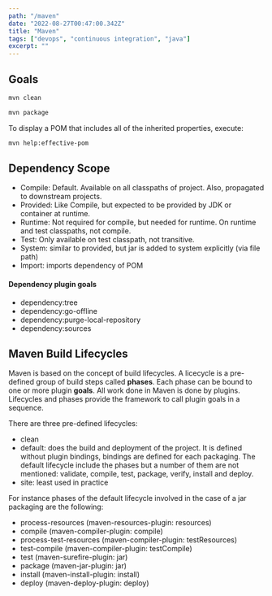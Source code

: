 ```yaml
---
path: "/maven"
date: "2022-08-27T00:47:00.342Z"
title: "Maven"
tags: ["devops", "continuous integration", "java"]
excerpt: ""
---
```


## Goals

```zsh
mvn clean
```

```zsh
mvn package
```

To display a POM that includes all of the inherited properties, execute:

```zsh
mvn help:effective-pom
```

## Dependency Scope

- Compile: Default. Available on all classpaths of project. Also, propagated to downstream projects.
- Provided: Like Compile, but expected to be provided by JDK or container at runtime.
- Runtime: Not required for compile, but needed for runtime. On runtime and test classpaths, not compile.
- Test: Only available on test classpath, not transitive.
- System: similar to provided, but jar is added to system explicitly (via file path)
- Import: imports dependency of POM

#### Dependency plugin goals

- dependency:tree
- dependency:go-offline
- dependency:purge-local-repository
- dependency:sources

## Maven Build Lifecycles

Maven is based on the concept of build lifecycles.
A licecycle is a pre-defined group of build steps called **phases**.
Each phase can be bound to one or more plugin **goals**.
All work done in Maven is done by plugins.
Lifecycles and phases provide the framework to call plugin goals in a sequence.

There are three pre-defined lifecycles:
- clean
- default: does the build and deployment of the project. It is defined without plugin bindings, bindings are defined for each packaging. The default lifecycle include the phases but a number of them are not mentioned: validate, compile, test, package, verify, install and deploy.
- site: least used in practice

For instance phases of the default lifecycle involved in the case of a jar
packaging are the following:
- process-resources (maven-resources-plugin: resources)
- compile (maven-compiler-plugin: compile)
- process-test-resources (maven-compiler-plugin: testResources)
- test-compile (maven-compiler-plugin: testCompile)
- test (maven-surefire-plugin: jar)
- package (maven-jar-plugin: jar)
- install (maven-install-plugin: install)
- deploy (maven-deploy-plugin: deploy)

